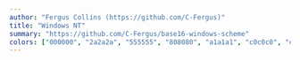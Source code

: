 ```yaml
---
author: "Fergus Collins (https://github.com/C-Fergus)"
title: "Windows NT"
summary: "https://github.com/C-Fergus/base16-windows-scheme"
colors: ["000000", "2a2a2a", "555555", "808080", "a1a1a1", "c0c0c0", "e0e0e0", "ffffff", "ff0000", "808000", "ffff00", "00ff00", "00ffff", "0000ff", "ff00ff", "008000"]
---
```

